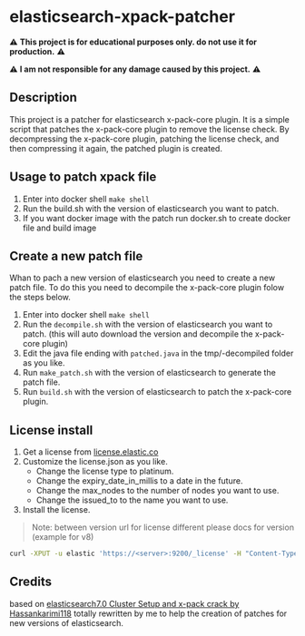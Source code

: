 # elasticsearch-xpack-patcher

⚠️ **This project is for educational purposes only. do not use it for production.** ⚠️

⚠️ **I am not responsible for any damage caused by this project.** ⚠️

## Description

This project is a patcher for elasticsearch x-pack-core plugin. It is a simple script that patches the x-pack-core plugin to remove the license check. By decompressing the x-pack-core plugin, patching the license check, and then compressing it again, the patched plugin is created.

## Usage to patch xpack file

1. Enter into docker shell `make shell`
2. Run the build.sh with the version of elasticsearch you want to patch.
3. If you want docker image with the patch run docker.sh to create docker file and build image

## Create a new patch file

Whan to pach a new version of elasticsearch you need to create a new patch file.
To do this you need to decompile the x-pack-core plugin folow the steps below.

1. Enter into docker shell `make shell`
2. Run the `decompile.sh` with the version of elasticsearch you want to patch. (this will auto download the version and decompile the x-pack-core plugin)
3. Edit the java file ending with `patched.java` in the tmp/<VERSION>-decompiled folder as you like.
4. Run `make_patch.sh` with the version of elasticsearch to generate the patch file.
5. Run `build.sh` with the version of elasticsearch to patch the x-pack-core plugin.

## License install

1. Get a license from [license.elastic.co](https://license.elastic.co/registration)
2. Customize the license.json as you like.
    * Change the license type to platinum.
    * Change the expiry_date_in_millis to a date in the future.
    * Change the max_nodes to the number of nodes you want to use.
    * Change the issued_to to the name you want to use.
3. Install the license.

> Note: between version url for license different please docs for version (example for v8)
```bash
curl -XPUT -u elastic 'https://<server>:9200/_license' -H "Content-Type: application/json" -d @license.json --insecure
```

## Credits

based on [elasticsearch7.0 Cluster Setup and x-pack crack by Hassankarimi118](https://hackmd.io/@Hassankarimi118/elastic)
totally rewritten by me to help the creation of patches for new versions of elasticsearch.
